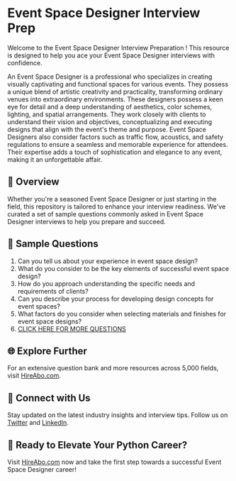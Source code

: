 # Event Space Designer Interview Prep

Welcome to the Event Space Designer Interview Preparation ! This resource is designed to help you ace your Event Space Designer interviews with confidence.

An Event Space Designer is a professional who specializes in creating visually captivating and functional spaces for various events. They possess a unique blend of artistic creativity and practicality, transforming ordinary venues into extraordinary environments. These designers possess a keen eye for detail and a deep understanding of aesthetics, color schemes, lighting, and spatial arrangements. They work closely with clients to understand their vision and objectives, conceptualizing and executing designs that align with the event's theme and purpose. Event Space Designers also consider factors such as traffic flow, acoustics, and safety regulations to ensure a seamless and memorable experience for attendees. Their expertise adds a touch of sophistication and elegance to any event, making it an unforgettable affair.

## 🚀 Overview

Whether you're a seasoned Event Space Designer or just starting in the field, this repository is tailored to enhance your interview readiness. We've curated a set of sample questions commonly asked in Event Space Designer interviews to help you prepare and succeed.

## 📝 Sample Questions

1. Can you tell us about your experience in event space design?
2. What do you consider to be the key elements of successful event space design?
3. How do you approach understanding the specific needs and requirements of clients?
4. Can you describe your process for developing design concepts for event spaces?
5. What factors do you consider when selecting materials and finishes for event space designs?
6. [CLICK HERE FOR MORE QUESTIONS](https://hireabo.com/job/6_2_25/Event%20Space%20Designer)

## 🌐 Explore Further

For an extensive question bank and more resources across 5,000 fields, visit [HireAbo.com](https://www.hireabo.com).

## 📱 Connect with Us

Stay updated on the latest industry insights and interview tips. Follow us on [Twitter](https://twitter.com/hireabo) and [LinkedIn](https://www.linkedin.com/in/hire-abo-3609972a8/).

## 🚀 Ready to Elevate Your Python Career?

Visit [HireAbo.com](https://www.hireabo.com) now and take the first step towards a successful Event Space Designer career!